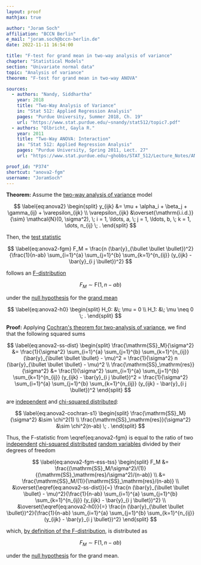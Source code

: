 ```yaml
---
layout: proof
mathjax: true

author: "Joram Soch"
affiliation: "BCCN Berlin"
e_mail: "joram.soch@bccn-berlin.de"
date: 2022-11-11 16:54:00

title: "F-test for grand mean in two-way analysis of variance"
chapter: "Statistical Models"
section: "Univariate normal data"
topic: "Analysis of variance"
theorem: "F-test for grand mean in two-way ANOVA"

sources:
  - authors: "Nandy, Siddhartha"
    year: 2018
    title: "Two-Way Analysis of Variance"
    in: "Stat 512: Applied Regression Analysis"
    pages: "Purdue University, Summer 2018, Ch. 19"
    url: "https://www.stat.purdue.edu/~snandy/stat512/topic7.pdf"
  - authors: "Olbricht, Gayla R."
    year: 2011
    title: "Two-Way ANOVA: Interaction"
    in: "Stat 512: Applied Regression Analysis"
    pages: "Purdue University, Spring 2011, Lect. 27"
    url: "https://www.stat.purdue.edu/~ghobbs/STAT_512/Lecture_Notes/ANOVA/Topic_27.pdf"

proof_id: "P374"
shortcut: "anova2-fgm"
username: "JoramSoch"
---
```



**Theorem:** Assume the [two-way analysis of variance](/D/anova2) model

$$ \label{eq:anova2}
\begin{split}
y_{ijk} &= \mu + \alpha_i + \beta_j + \gamma_{ij} + \varepsilon_{ijk} \\
\varepsilon_{ijk} &\overset{\mathrm{i.i.d.}}{\sim} \mathcal{N}(0, \sigma^2), \; i = 1, \ldots, a, \; j = 1, \ldots, b, \; k = 1, \dots, n_{ij} \; .
\end{split}
$$

Then, the [test statistic](/D/tstat)

$$ \label{eq:anova2-fgm}
F_M = \frac{n (\bar{y}_{\bullet \bullet \bullet})^2}{\frac{1}{n-ab} \sum_{i=1}^{a} \sum_{j=1}^{b} \sum_{k=1}^{n_{ij}} (y_{ijk} - \bar{y}_{i j \bullet})^2}
$$

follows an [F-distribution](/D/f)

$$ \label{eq:anova2-fgm-h0}
F_M \sim \mathrm{F}\left( 1, n-ab \right)
$$

under the [null hypothesis](/D/h0) for the [grand mean](/D/anova2)

$$ \label{eq:anova2-h0}
\begin{split}
H_0: &\; \mu = 0 \\
H_1: &\; \mu \neq 0 \; .
\end{split}
$$


**Proof:** Applying [Cochran's theorem for two-analysis of variance](/P/anova2-cochran), we find that the following squared sums

$$ \label{eq:anova2-ss-dist}
\begin{split}
\frac{\mathrm{SS}_M}{\sigma^2} &= \frac{1}{\sigma^2} \sum_{i=1}^{a} \sum_{j=1}^{b} \sum_{k=1}^{n_{ij}} (\bar{y}_{\bullet \bullet \bullet} - \mu)^2 = \frac{1}{\sigma^2} n (\bar{y}_{\bullet \bullet \bullet} - \mu)^2 \\
\frac{\mathrm{SS}_\mathrm{res}}{\sigma^2} &= \frac{1}{\sigma^2} \sum_{i=1}^{a} \sum_{j=1}^{b} \sum_{k=1}^{n_{ij}} (y_{ijk} - \bar{y}_{i j \bullet})^2 = \frac{1}{\sigma^2} \sum_{i=1}^{a} \sum_{j=1}^{b} \sum_{k=1}^{n_{ij}} (y_{ijk} - \bar{y}_{i j \bullet})^2
\end{split}
$$

are [independent](/D/ind) and [chi-squared distributed](/D/chi2):

$$ \label{eq:anova2-cochran-s1}
\begin{split}
\frac{\mathrm{SS}_M}{\sigma^2} &\sim \chi^2(1) \\
\frac{\mathrm{SS}_\mathrm{res}}{\sigma^2} &\sim \chi^2(n-ab) \; .
\end{split}
$$

Thus, the F-statistic from \eqref{eq:anova2-fgm} is equal to the ratio of two [independent](/D/ind) [chi-squared distributed](/D/chi2) [random variables](/D/rvar) divided by their degrees of freedom

$$ \label{eq:anova2-fgm-ess-tss}
\begin{split}
F_M &= \frac{(\mathrm{SS}_M/\sigma^2)/(1)}{(\mathrm{SS}_\mathrm{res}/\sigma^2)/(n-ab)} \\
&= \frac{\mathrm{SS}_M/(1)}{\mathrm{SS}_\mathrm{res}/(n-ab)} \\
&\overset{\eqref{eq:anova2-ss-dist}}{=} \frac{n (\bar{y}_{\bullet \bullet \bullet} - \mu)^2}{\frac{1}{n-ab} \sum_{i=1}^{a} \sum_{j=1}^{b} \sum_{k=1}^{n_{ij}} (y_{ijk} - \bar{y}_{i j \bullet})^2} \\
&\overset{\eqref{eq:anova2-h0}}{=} \frac{n (\bar{y}_{\bullet \bullet \bullet})^2}{\frac{1}{n-ab} \sum_{i=1}^{a} \sum_{j=1}^{b} \sum_{k=1}^{n_{ij}} (y_{ijk} - \bar{y}_{i j \bullet})^2}
\end{split}
$$

which, [by definition of the F-distribution](/D/f), is distributed as

$$ \label{eq:anova2-fia-qed}
F_M \sim \mathrm{F}(1, n-ab)
$$

under the [null hypothesis](/D/h0) for the grand mean.